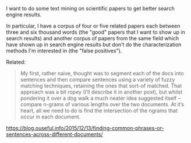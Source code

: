 I want to do some text mining on scientific papers
to get better search engine results.

In particular, I have a corpus of four or five related papers
each between three and six thousand words
(the "good" papers that I want to show up in search results)
and another corpus of papers from the same field
which have shown up in search engine results
but don't do the characterization methods I'm interested in
(the "false positives").

Related:

>   My first, rather naive, thought was to segment each of the docs into
>   sentences and then compare sentences using a variety of fuzzy matching
>   techniques, retaining the ones that sort-of matched. That approach was a
>   bit ropey (I’ll describe it in another post), but whilst pondering it over
>   a dog walk a much neater idea suggested itself – compare n-grams of various
>   lengths over the two documents. At it’s heart, all we need to do is find
>   the intersection of the ngrams that occur in each document.

<https://blog.ouseful.info/2015/12/13/finding-common-phrases-or-sentences-across-different-documents/>
